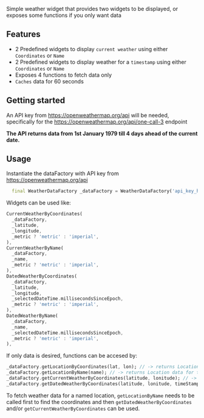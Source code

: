<!--
This README describes the package. If you publish this package to pub.dev,
this README's contents appear on the landing page for your package.

For information about how to write a good package README, see the guide for
[writing package pages](https://dart.dev/guides/libraries/writing-package-pages).

For general information about developing packages, see the Dart guide for
[creating packages](https://dart.dev/guides/libraries/create-library-packages)
and the Flutter guide for
[developing packages and plugins](https://flutter.dev/developing-packages).
-->

Simple weather widget that provides two widgets to be displayed, or exposes some functions if you only want data

## Features

- 2 Predefined widgets to display `current weather` using either `Coordinates` or `Name`
- 2 Predefined widgets to display weather for a `timestamp` using either `Coordinates` or `Name`
- Exposes 4 functions to fetch data only
- `Caches` data for 60 seconds

## Getting started
An API key from https://openweathermap.org/api will be needed, specifically for the https://openweathermap.org/api/one-call-3 endpoint

**The API returns data from 1st January 1979 till 4 days ahead of the current date.**

## Usage

Instantiate the dataFactory with API key from https://openweathermap.org/api
```dart
  final WeatherDataFactory _dataFactory = WeatherDataFactory('api_key_here');
```
Widgets can be used like:
```dart
CurrentWeatherByCoordinates(
  _dataFactory,
  _latitude,
  _longitude,
  _metric ? 'metric' : 'imperial',
),
CurrentWeatherByName(
  _dataFactory,
  _name,
  _metric ? 'metric' : 'imperial',
),
DatedWeatherByCoordinates(
  _dataFactory,
  _latitude,
  _longitude,
  _selectedDateTime.millisecondsSinceEpoch,
  _metric ? 'metric' : 'imperial',
),
DatedWeatherByName(
  _dataFactory,
  _name,
  _selectedDateTime.millisecondsSinceEpoch,
  _metric ? 'metric' : 'imperial',
),
```
If only data is desired, functions can be accesed by:
```dart
_dataFactory.getLocationByCoordinates(lat, lon); // -> returns Location data for the given Coordinates
_dataFactory.getLocationByName(name); // -> returns Location data for the given Name
_dataFactory.getCurrentWeatherByCoordinates(latitude, lonitude); // -> returns current Weather data fthe given Coordinates
_dataFactory.getDatedWeatherByCoordinates(latitude, lonitude, timeStamp); // -> returns Weather data for the given Coordinates
```

To fetch weather data for a named location, `getLocationByName` needs to be called first to find the coordinates and then `getDatedWeatherByCoordinates` and/or `getCurrentWeatherByCoordinates` can be used.
